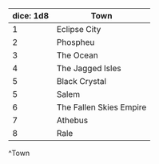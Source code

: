 | dice: 1d8 | Town                    |
| --------- | ----------------------- |
| 1         | Eclipse City            |
| 2         | Phospheu                |
| 3         | The Ocean               |
| 4         | The Jagged Isles        |
| 5         | Black Crystal           |
| 5         | Salem                   |
| 6         | The Fallen Skies Empire |
| 7         | Athebus                 |
| 8         | Rale                    |
^Town

